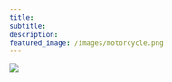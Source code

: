```yaml
---
title: 
subtitle:
description:
featured_image: /images/motorcycle.png
---
```


![](/images/motorcycle.png)
